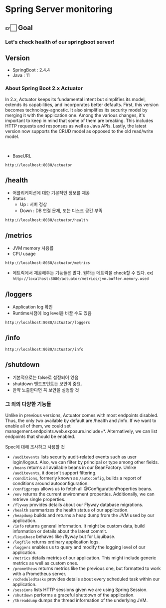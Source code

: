 # Spring Server monitoring

## 👉🏻 Goal
### Let's check health of our springboot server!


## Version
- SpringBoot : 2.4.4
- Java : 11

### About Spring Boot 2.x Actuator
In 2.x, Actuator keeps its fundamental intent but simplifies its model, extends its capabilities, and incorporates better defaults.
First, this version becomes technology-agnostic. It also simplifies its security model by merging it with the application one.
Among the various changes, it's important to keep in mind that some of them are breaking. This includes HTTP requests and responses as well as Java APIs.
Lastly, the latest version now supports the CRUD model as opposed to the old read/write model.

<br>

- BaseURL
```
http://localhost:8080/actuator
```

## /health

- 어플리케이션에 대한 기본적인 정보를 제공
- Status
    - Up : 서버 정상
    - Down : DB 연결 문제, 또는 디스크 공간 부족
```
http://localhost:8080/actuator/health
```

## /metrics
- JVM memory 사용률
- CPU usage
```
http://localhost:8080/actuator/metrics
```
- 메트릭에서 제공해주는 기능들은 많다. 원하는 메트릭을 check할 수 있다.
ex) ```http://localhost:8080/actuator/metrics/jvm.buffer.memory.used```


## /loggers
- Application log 확인
- Runtime시점에 log level을 바꿀 수도 있음
```
http://localhost:8080/actuator/loggers
```

## /info
```
http://localhost:8080/actuator/info
```

## /shutdown
- 기본적으로는 false로 설정되어 있음
- shutdown 엔드포인트는 보안이 중요.
- 만약 노출한다면 꼭 보안을 설정할 것

### 그 외의 다양한 기능들

Unlike in previous versions, Actuator comes with most endpoints disabled.
Thus, the only two available by default are /health and /info.
If we want to enable all of them, we could set management.endpoints.web.exposure.include=*. Alternatively, we can list endpoints that should be enabled.

Spec에 대해 조사하고 사용할 것
<br/>

- `/auditevents` lists security audit-related events such as user login/logout. Also, we can filter by principal or type among other fields.
- `/beans` returns all available beans in our BeanFactory. Unlike `/auditevents`, it doesn't support filtering.
- `/conditions`, formerly known as `/autoconfig`, builds a report of conditions around autoconfiguration.
- `/configprops` allows us to fetch all @ConfigurationProperties beans.
- `/env` returns the current environment properties. Additionally, we can retrieve single properties.
- `/flyway` provides details about our Flyway database migrations.
- `/health` summarizes the health status of our application.
- `/heapdump` builds and returns a heap dump from the JVM used by our application.
- `/info` returns general information. It might be custom data, build information or details about the latest commit.
- `/liquibase` behaves like /flyway but for Liquibase.
- `/logfile` returns ordinary application logs.
- `/loggers` enables us to query and modify the logging level of our application.
- `/metrics` details metrics of our application. This might include generic metrics as well as custom ones.
- `/prometheus` returns metrics like the previous one, but formatted to work with a Prometheus server.
- `/scheduledtasks` provides details about every scheduled task within our application.
- `/sessions` lists HTTP sessions given we are using Spring Session.
- `/shutdown` performs a graceful shutdown of the application.
- `/threaddump` dumps the thread information of the underlying JVM.